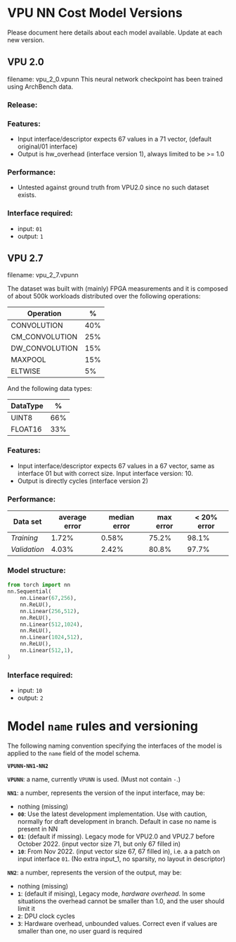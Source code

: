 # VPU NN Cost Model Versions
Please document here details about each model available. Update at each new version.

## VPU 2.0
filename: vpu_2_0.vpunn
This neural network checkpoint has been trained using ArchBench data.

### Release:

### Features: 
- Input interface/descriptor expects 67 values in a 71 vector, (default original/01 interface)
- Output is hw_overhead (interface version 1), always limited to be >= 1.0

### Performance:
- Untested against ground truth from VPU2.0 since no such dataset exists.

### Interface required: 
- input: `01`
- output: `1`

## VPU 2.7

filename: vpu_2_7.vpunn

The dataset was built with (mainly) FPGA measurements and it is composed of about 500k workloads distributed over the following operations:

| Operation  | % |
| ------------- | - |
| CONVOLUTION  | 40%  |
| CM_CONVOLUTION  | 25% | 
| DW_CONVOLUTION  | 15%  |
| MAXPOOL  | 15% |
| ELTWISE  | 5% |

And the following data types:

| DataType  | % |
| ------------- | - |
| UINT8  | 66%  |
| FLOAT16  | 33%  |

### Features: 
- Input interface/descriptor expects 67 values in a 67 vector, same as interface 01 but with correct size. Input interface version: 10.  
- Output is directly cycles (interface version 2)

### Performance:

| Data set | average error | median error | max error | < 20% error |   
| -------- | ------------- | ------------ | --------- | ----------- |
| *Training* | 1.72% | 0.58% | 75.2% | 98.1% |    
| *Validation* | 4.03% | 2.42% | 80.8% | 97.7% |    

### Model structure:

```python
from torch import nn
nn.Sequential(
    nn.Linear(67,256),
    nn.ReLU(),
    nn.Linear(256,512),
    nn.ReLU(),
    nn.Linear(512,1024),
    nn.ReLU(),
    nn.Linear(1024,512),
    nn.ReLU(),
    nn.Linear(512,1),
)
```

### Interface required: 
- input: `10`
- output: `2`

# Model `name` rules and versioning
The following naming convention specifying the interfaces of the model is applied to the `name` field of the model schema.

**`VPUNN-NN1-NN2`**

**`VPUNN`**: a name, currently `VPUNN` is used. (Must not contain `-`.)

**`NN1`**: a number, represents the version of the input interface, may be:
- nothing (missing)
- **`00`**: Use the latest development implementation. Use with caution, normally for draft development in branch. Default in case no name is present in NN
- **`01`**: (default if missing). Legacy mode for VPU2.0 and VPU2.7 before October 2022. (input vector size 71, but only 67 filled in)
- **`10`**: From Nov 2022. (input vector size 67, 67 filled in), i.e. a a patch on input interface `01`. (No extra input_1, no sparsity, no layout in descriptor)
	
**`NN2`**: a number, represents the version of the output, may be:
- nothing (missing)
- **`1`**: (default if mising), Legacy mode, *hardware overhead*. In some situations the overhead cannot be smaller than 1.0, and the user should limit it
- **`2`**: DPU clock cycles
- **`3`**: Hardware overhead, unbounded values. Correct even if values are smaller than one, no user guard is required


